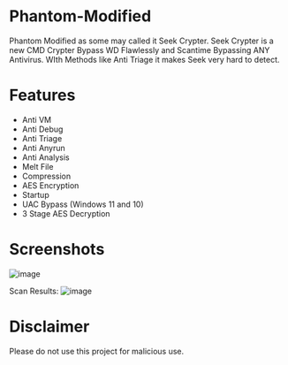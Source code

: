 # Phantom-Modified
Phantom Modified as some may called it Seek Crypter. Seek Crypter is a new CMD Crypter Bypass WD Flawlessly and Scantime Bypassing ANY Antivirus. WIth Methods like Anti Triage it makes Seek very hard to detect.

# Features
- Anti VM
- Anti Debug
- Anti Triage
- Anti Anyrun
- Anti Analysis
- Melt File
- Compression
- AES Encryption
- Startup
- UAC Bypass (Windows 11 and 10)
- 3 Stage AES Decryption

# Screenshots
![image](https://github.com/user-attachments/assets/21e6f80a-c43d-496b-a59c-e51dccff51c3)

Scan Results:
![image](https://github.com/user-attachments/assets/b3318cf8-f415-4a76-82af-82f5329cc92f)

# Disclaimer
Please do not use this project for malicious use.
